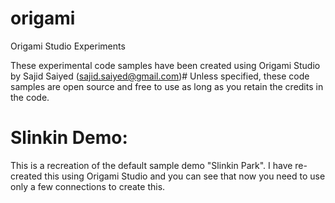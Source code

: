 # origami
Origami Studio Experiments

These experimental code samples have been created using Origami Studio by Sajid Saiyed (sajid.saiyed@gmail.com)#
Unless specified, these code samples are open source and free to use as long as you retain the credits in the code.

# Slinkin Demo:
This is a recreation of the default sample demo "Slinkin Park".
I have re-created this using Origami Studio and you can see that now you need to use only a few connections to create this.

